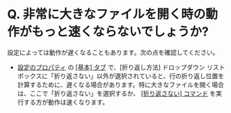 # Q. 非常に大きなファイルを開く時の動作がもっと速くならないでしょうか?

設定によっては動作が遅くなることもあります。次の点を確認してください。

- [設定のプロパティ](../../dlg/properties/index) の [\[基本\] タブ](../../dlg/properties/general/index) で、\[折り返し方法\]
ドロップダウン リスト ボックスに「折り返さない」以外が選択されていると、行の折り返し位置を計算するために、遅くなる場合があります。特に大きなファイルを開く場合は、ここで「折り返さない」を選択するか、 [\[折り返さない\] コマンド](../../cmd/view/wrap_none) を実行する方が動作は速くなります。
